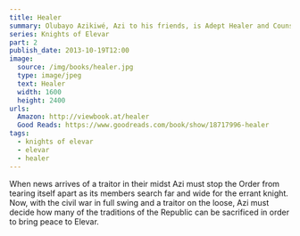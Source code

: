 ```yaml
---
title: Healer
summary: Olubayo Azikiwé, Azi to his friends, is Adept Healer and Counsellor of the Holy Order of Atar, the military and spiritual order which protects the Republic of Elevar.
series: Knights of Elevar
part: 2
publish_date: 2013-10-19T12:00
image:
  source: /img/books/healer.jpg
  type: image/jpeg
  text: Healer
  width: 1600
  height: 2400
urls: 
  Amazon: http://viewbook.at/healer
  Good Reads: https://www.goodreads.com/book/show/18717996-healer
tags: 
  - knights of elevar
  - elevar
  - healer
---
```


When news arrives of a traitor in their midst Azi must stop the Order from tearing itself apart as its members search far and wide for the errant knight. Now, with the civil war in full swing and a traitor on the loose, Azi must decide how many of the traditions of the Republic can be sacrificed in order to bring peace to Elevar.
